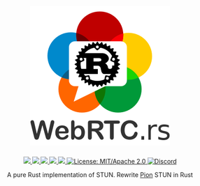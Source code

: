 <h1 align="center">
 <a href="https://webrtc.rs"><img src="./doc/webrtc.rs.png" alt="WebRTC.rs"></a>
 <br>
</h1>
<p align="center">
 <a href="https://github.com/webrtc-rs/stun/actions"> 
  <img src="https://github.com/webrtc-rs/stun/workflows/cargo/badge.svg">
 </a> 
 <a href="https://codecov.io/gh/webrtc-rs/stun"> 
  <img src="https://codecov.io/gh/webrtc-rs/stun/branch/main/graph/badge.svg">
 </a>
 <a href="https://deps.rs/repo/github/webrtc-rs/stun"> 
  <img src="https://deps.rs/repo/github/webrtc-rs/stun/status.svg">
 </a>
 <a href="https://crates.io/crates/stun"> 
  <img src="https://img.shields.io/crates/v/stun.svg">
 </a> 
 <a href="https://docs.rs/stun"> 
  <img src="https://docs.rs/stun/badge.svg">
 </a>
 <a href="https://doc.rust-lang.org/1.6.0/complement-project-faq.html#why-dual-mitasl2-license">
  <img src="https://img.shields.io/badge/license-MIT%2FApache--2.0-blue" alt="License: MIT/Apache 2.0">
 </a>
 <a href="https://discord.gg/4Ju8UHdXMs">
  <img src="https://img.shields.io/discord/800204819540869120?logo=discord" alt="Discord">
 </a>
</p>
<p align="center">
 A pure Rust implementation of STUN. Rewrite <a href="http://Pion.ly">Pion</a> STUN in Rust
</p>
